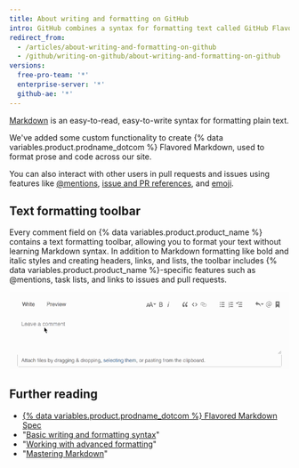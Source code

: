 ```yaml
---
title: About writing and formatting on GitHub
intro: GitHub combines a syntax for formatting text called GitHub Flavored Markdown with a few unique writing features.
redirect_from:
  - /articles/about-writing-and-formatting-on-github
  - /github/writing-on-github/about-writing-and-formatting-on-github
versions:
  free-pro-team: '*'
  enterprise-server: '*'
  github-ae: '*'
---
```

[Markdown](http://daringfireball.net/projects/markdown/) is an easy-to-read, easy-to-write syntax for formatting plain text.

We've added some custom functionality to create {% data variables.product.prodname_dotcom %} Flavored Markdown, used to format prose and code across our site.

You can also interact with other users in pull requests and issues using features like [@mentions](/articles/basic-writing-and-formatting-syntax/#mentioning-people-and-teams), [issue and PR references](/articles/basic-writing-and-formatting-syntax/#referencing-issues-and-pull-requests), and [emoji](/articles/basic-writing-and-formatting-syntax/#using-emoji).

## Text formatting toolbar

Every comment field on {% data variables.product.product_name %} contains a text formatting toolbar, allowing you to format your text without learning Markdown syntax. In addition to Markdown formatting like bold and italic styles and creating headers, links, and lists, the toolbar includes {% data variables.product.product_name %}-specific features such as @mentions, task lists, and links to issues and pull requests.

![Markdown toolbar](/assets/images/help/writing/markdown-toolbar.gif)

## Further reading

- [{% data variables.product.prodname_dotcom %} Flavored Markdown Spec](https://github.github.com/gfm/)
- "[Basic writing and formatting syntax](/articles/basic-writing-and-formatting-syntax)"
- "[Working with advanced formatting](/articles/working-with-advanced-formatting)"
- "[Mastering Markdown](https://guides.github.com/features/mastering-markdown/)"
